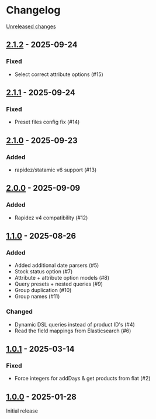 # Changelog 

[Unreleased changes](https://github.com/rapidez/statamic-query-builder/compare/2.1.2...2.1.2)
## [2.1.2](https://github.com/rapidez/statamic-query-builder/releases/tag/2.1.2) - 2025-09-24

### Fixed

- Select correct attribute options (#15)

## [2.1.1](https://github.com/rapidez/statamic-query-builder/releases/tag/2.1.1) - 2025-09-24

### Fixed

- Preset files config fix (#14)

## [2.1.0](https://github.com/rapidez/statamic-query-builder/releases/tag/2.1.0) - 2025-09-23

### Added

- rapidez/statamic v6 support (#13)

## [2.0.0](https://github.com/rapidez/statamic-query-builder/releases/tag/2.0.0) - 2025-09-09

### Added

- Rapidez v4 compatibility (#12)

## [1.1.0](https://github.com/rapidez/statamic-query-builder/releases/tag/1.1.0) - 2025-08-26

### Added

- Added additional date parsers (#5)
- Stock status option (#7)
- Attribute + attribute option models (#8)
- Query presets + nested queries (#9)
- Group duplication (#10)
- Group names (#11)

### Changed

- Dynamic DSL queries instead of product ID's (#4)
- Read the field mappings from Elasticsearch (#6)

## [1.0.1](https://github.com/rapidez/statamic-query-builder/releases/tag/1.0.1) - 2025-03-14

### Fixed

- Force integers for addDays & get products from flat (#2)

## [1.0.0](https://github.com/rapidez/statamic-query-builder/releases/tag/1.0.0) - 2025-01-28

Initial release

